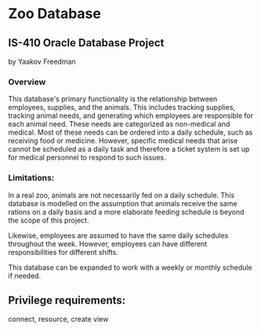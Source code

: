 # Zoo Database 
## IS-410 Oracle Database Project
by Yaakov Freedman

### Overview
This database's primary functionality is the relationship between employees, 
supplies, and the animals. This includes tracking supplies, tracking animal 
needs, and generating which employees are responsible for each animal need. 
These needs are categorized as non-medical and medical. Most of these 
needs can be ordered into a daily schedule, such as receiving food or medicine.
However, specific medical needs that arise cannot be scheduled as a daily task 
and therefore a ticket system is set up for medical personnel to respond to 
such issues.

### Limitations: 
In a real zoo, animals are not necessarily fed on a daily schedule.
This database is modelled on the assumption that animals receive the same 
rations on a daily basis and a more elaborate feeding schedule is beyond the scope of this 
project.

Likewise, employees are assumed to have the same daily schedules throughout the 
week. However, employees can have different responsibilities for 
different shifts.

This database can be expanded to work with a weekly or monthly schedule if needed.

## Privilege requirements:
connect, resource, create view 
